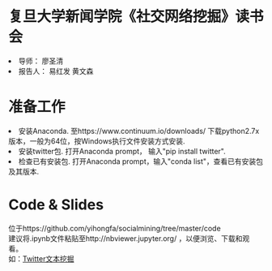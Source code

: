 # 复旦大学新闻学院《社交网络挖掘》读书会

<li>导师： 廖圣清  
<li>报告人： 易红发 黄文森</li>

# 准备工作
<li>安装Anaconda. 至https://www.continuum.io/downloads/ 下载python2.7x版本，一般为64位，按Windows执行文件安装方式安装.
<li>安装twitter包. 打开Anaconda prompt， 输入"pip install twitter".
<li>检查已有安装包. 打开Anaconda prompt，输入"conda list"，查看已有安装包及其版本.</li>

# Code & Slides

位于https://github.com/yihongfa/socialmining/tree/master/code  
建议将.ipynb文件粘贴至http://nbviewer.jupyter.org/ ，以便浏览、下载和观看。  
如：[Twitter文本挖掘](https://github.com/yihongfa/socialmining/blob/master/code/01MiningTwitter.ipynb)
